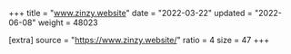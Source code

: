 +++
title = "www.zinzy.website"
date = "2022-03-22"
updated = "2022-06-08"
weight = 48023

[extra]
source = "https://www.zinzy.website/"
ratio = 4
size = 47
+++
